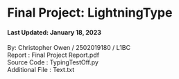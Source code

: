 # Final Project: LightningType

#### Last Updated: January 18, 2023

By: Christopher Owen / 2502019180 / L1BC\
Report          : Final Project Report.pdf\
Source Code     : TypingTestOff.py\
Additional File : Text.txt

